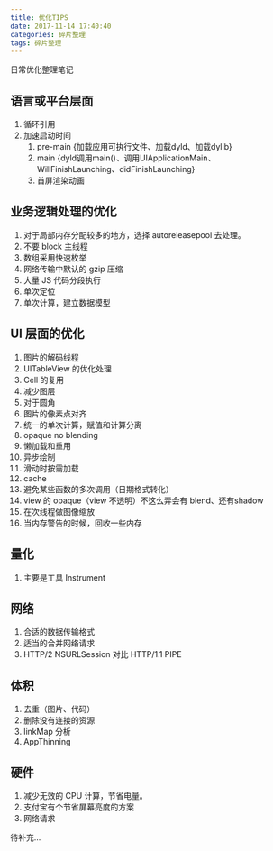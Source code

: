 ```yaml
---
title: 优化TIPS
date: 2017-11-14 17:40:40
categories: 碎片整理
tags: 碎片整理
---
```


日常优化整理笔记
<!--more-->

## 语言或平台层面
1. 循环引用
2. 加速启动时间 
	1. pre-main {加载应用可执行文件、加载dyld、加载dylib}
	2. main {dyld调用main()、调用UIApplicationMain、WillFinishLaunching、didFinishLaunching}
	3. 首屏渲染动画


## 业务逻辑处理的优化

1. 对于局部内存分配较多的地方，选择 autoreleasepool 去处理。
2. 不要 block 主线程
3. 数组采用快速枚举
4. 网络传输中默认的 gzip 压缩
5. 大量 JS 代码分段执行
6. 单次定位
7. 单次计算，建立数据模型



## UI 层面的优化

1. 图片的解码线程
2. UITableView 的优化处理
  1. Cell 的复用
  2. 减少图层
  3. 对于圆角
  4. 图片的像素点对齐
  5. 统一的单次计算，赋值和计算分离
  6. opaque no blending
3. 懒加载和重用
4. 异步绘制
5. 滑动时按需加载
6. cache
7. 避免某些函数的多次调用（日期格式转化）
8. view 的 opaque（view 不透明）不这么弄会有 blend、还有shadow
9. 在次线程做图像缩放
10. 当内存警告的时候，回收一些内存

## 量化
1. 主要是工具 Instrument

## 网络
1. 合适的数据传输格式 
2. 适当的合并网络请求
3. HTTP/2 NSURLSession 对比 HTTP/1.1 PIPE

## 体积
1. 去重（图片、代码）
2. 删除没有连接的资源
3. linkMap 分析
4. AppThinning

## 硬件

1. 减少无效的 CPU 计算，节省电量。
2. 支付宝有个节省屏幕亮度的方案
3. 网络请求

待补充...